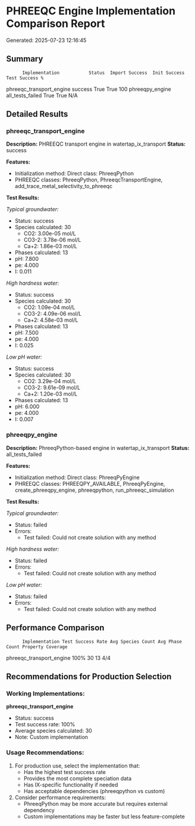 # PHREEQC Engine Implementation Comparison Report

Generated: 2025-07-23 12:16:45

## Summary

          Implementation           Status  Import Success  Init Success Test Success %
phreeqc_transport_engine          success            True          True            100
         phreeqpy_engine all_tests_failed            True          True            N/A


## Detailed Results


### phreeqc_transport_engine
**Description:** PHREEQC transport engine in watertap_ix_transport
**Status:** success

**Features:**
- Initialization method: Direct class: PhreeqPython
- PHREEQC classes: PhreeqPython, PhreeqcTransportEngine, add_trace_metal_selectivity_to_phreeqc

**Test Results:**

_Typical groundwater:_
- Status: success
- Species calculated: 30
  - CO2: 3.00e-05 mol/L
  - CO3-2: 3.78e-06 mol/L
  - Ca+2: 1.86e-03 mol/L
- Phases calculated: 13
- pH: 7.800
- pe: 4.000
- I: 0.011

_High hardness water:_
- Status: success
- Species calculated: 30
  - CO2: 1.09e-04 mol/L
  - CO3-2: 4.09e-06 mol/L
  - Ca+2: 4.58e-03 mol/L
- Phases calculated: 13
- pH: 7.500
- pe: 4.000
- I: 0.025

_Low pH water:_
- Status: success
- Species calculated: 30
  - CO2: 3.29e-04 mol/L
  - CO3-2: 9.61e-09 mol/L
  - Ca+2: 1.20e-03 mol/L
- Phases calculated: 13
- pH: 6.000
- pe: 4.000
- I: 0.007

### phreeqpy_engine
**Description:** PhreeqPython-based engine in watertap_ix_transport
**Status:** all_tests_failed

**Features:**
- Initialization method: Direct class: PhreeqPyEngine
- PHREEQC classes: PHREEQPY_AVAILABLE, PhreeqPyEngine, create_phreeqpy_engine, phreeqpython, run_phreeqc_simulation

**Test Results:**

_Typical groundwater:_
- Status: failed
- Errors:
  - Test failed: Could not create solution with any method

_High hardness water:_
- Status: failed
- Errors:
  - Test failed: Could not create solution with any method

_Low pH water:_
- Status: failed
- Errors:
  - Test failed: Could not create solution with any method


## Performance Comparison

          Implementation Test Success Rate Avg Species Count Avg Phase Count Property Coverage
phreeqc_transport_engine              100%                30              13               4/4


## Recommendations for Production Selection

### Working Implementations:

**phreeqc_transport_engine**
- Status: success
- Test success rate: 100%
- Average species calculated: 30
- Note: Custom implementation

### Usage Recommendations:
1. For production use, select the implementation that:
   - Has the highest test success rate
   - Provides the most complete speciation data
   - Has IX-specific functionality if needed
   - Has acceptable dependencies (phreeqpython vs custom)
2. Consider performance requirements:
   - PhreeqPython may be more accurate but requires external dependency
   - Custom implementations may be faster but less feature-complete